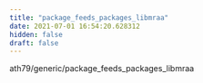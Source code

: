 ```yaml
---
title: "package_feeds_packages_libmraa"
date: 2021-07-01 16:54:20.628312
hidden: false
draft: false
---
```


ath79/generic/package_feeds_packages_libmraa

